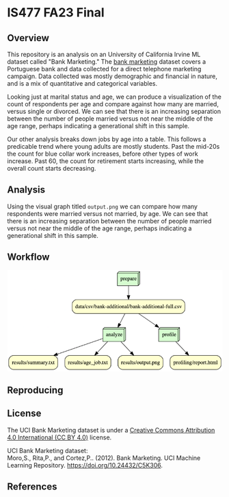 # IS477 FA23 Final

## Overview

This repository is an analysis on an University of California Irvine ML dataset called "Bank Marketing." 
The [bank marketing](https://archive.ics.uci.edu/dataset/222/bank+marketing) dataset covers a Portuguese bank and data collected for a direct telephone marketing campaign. Data collected was mostly demographic and financial in nature, and is a mix of quantitative and categorical variables.  

Looking just at marital status and age, we can produce a visualization of the count of respondents per age and compare against how many are married, versus single or divorced. We can see that there is an increasing separation between the number of people married versus not near the middle of the age range, perhaps indicating a generational shift in this sample. 

Our other analysis breaks down jobs by age into a table. This follows a predicable trend where young adults are mostly students. Past the mid-20s the count for blue collar work increases, before other types of work increase. Past 60, the count for retirement starts increasing, while the overall count starts decreasing. 

## Analysis

Using the visual graph titled `output.png` we can compare how many respondents were married versus not married, by age. We can see that there is an increasing separation between the number of people married versus not near the middle of the age range, perhaps indicating a generational shift in this sample. 

## Workflow

![DAG Graph](graph.png)

## Reproducing

## License

The UCI Bank Marketing dataset is under a [Creative Commons Attribution 4.0 International (CC BY 4.0)](https://creativecommons.org/licenses/by/4.0/legalcode) license.

UCI Bank Marketing dataset:  
Moro,S., Rita,P., and Cortez,P.. (2012). Bank Marketing. UCI Machine Learning Repository. https://doi.org/10.24432/C5K306.

## References